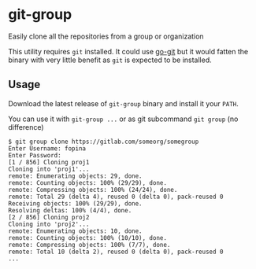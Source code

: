 # git-group
Easily clone all the repositories from a group or organization

This utility requires `git` installed. It could use [go-git](https://github.com/go-git/go-git) but it would fatten the binary with very little benefit as `git` is expected to be installed.

## Usage

Download the latest release of `git-group` binary and install it your `PATH`.

You can use it with `git-group ...` or as git subcommand `git group` (no difference)

```
$ git group clone https://gitlab.com/someorg/somegroup
Enter Username: fopina
Enter Password:
[1 / 856] Cloning proj1
Cloning into 'proj1'...
remote: Enumerating objects: 29, done.
remote: Counting objects: 100% (29/29), done.
remote: Compressing objects: 100% (24/24), done.
remote: Total 29 (delta 4), reused 0 (delta 0), pack-reused 0
Receiving objects: 100% (29/29), done.
Resolving deltas: 100% (4/4), done.
[2 / 856] Cloning proj2
Cloning into 'proj2'...
remote: Enumerating objects: 10, done.
remote: Counting objects: 100% (10/10), done.
remote: Compressing objects: 100% (7/7), done.
remote: Total 10 (delta 2), reused 0 (delta 0), pack-reused 0
...
```
